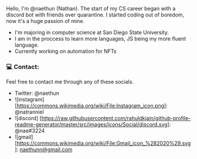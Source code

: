 Hello, I'm @naethun (Nathan). The start of my CS career began with a discord bot with friends over quarantine. I started coding out of boredom, now it's a huge passion of mine. 

- I'm majoring in computer science at San Diego State University.
- I am in the proccess to learn more languages, JS being my more fluent language.
- Currently working on automation for NFTs

### 💻 Contact:

Feel free to contact me through any of these socials.

- Twitter: @naethun
- ![instagram] [https://commons.wikimedia.org/wiki/File:Instagram_icon.png]: @natranniel
- ![discord] [https://raw.githubusercontent.com/rahuldkjain/github-profile-readme-generator/master/src/images/icons/Social/discord.svg]: @nae#3224
- ![gmail] [https://commons.wikimedia.org/wiki/File:Gmail_icon_%282020%29.svg]: naethunn@gmail.com
